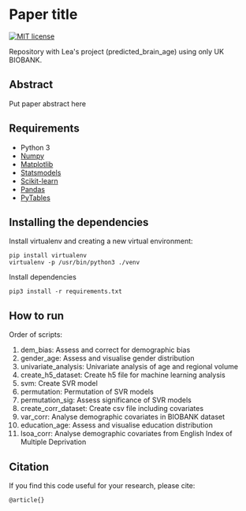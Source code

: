 # Paper title
[![MIT license](http://img.shields.io/badge/license-MIT-brightgreen.svg)](https://github.com/Warvito/discovering-hidden-factors-of-variation-in-deep-networks/blob/master/LICENSE)

Repository with Lea&#39;s project (predicted_brain_age) using only UK BIOBANK.


## Abstract
Put paper abstract here


## Requirements
- Python 3
- [Numpy](http://www.numpy.org/)
- [Matplotlib](https://matplotlib.org/)
- [Statsmodels](https://www.statsmodels.org/)
- [Scikit-learn](https://scikit-learn.org/)
- [Pandas](https://pandas.pydata.org/)
- [PyTables](https://www.pytables.org/)


## Installing the dependencies
Install virtualenv and creating a new virtual environment:

    pip install virtualenv
    virtualenv -p /usr/bin/python3 ./venv

Install dependencies

    pip3 install -r requirements.txt


## How to run

Order of scripts:
1.  dem_bias: Assess and correct for demographic bias
2.  gender_age: Assess and visualise gender distribution
3.  univariate_analysis: Univariate analysis of age and regional volume
4.  create_h5_dataset: Create h5 file for machine learning analysis
5.  svm: Create SVR model
6.  permutation: Permutation of SVR models
7.  permutation_sig: Assess significance of SVR models
8.  create_corr_dataset: Create csv file including covariates
9.  var_corr: Analyse demographic covariates in BIOBANK dataset
10.  education_age: Assess and visualise education distribution
11.  lsoa_corr: Analyse demographic covariates from English Index of Multiple Deprivation


## Citation
If you find this code useful for your research, please cite:

    @article{}